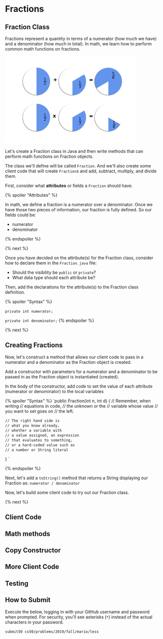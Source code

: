 # Fractions

## Fraction Class

Fractions represent a quantity in terms of a numerator (how much we have) and a denominator (how much in total). In math, we learn how to perform common math functions on fractions.

![Diagram of a pie chart fraction](pie.png)

Let's create a Fraction class in Java and then write methods that can perform math functions on Fraction objects.

The class we'll define will be called  `Fraction`. And we'll also create some client code that will create `Fraction`s and add, subtract, multiply, and divide them.

First, consider what **attributes** or fields a `Fraction` should have.

{% spoiler "Attributes" %}

In math, we define a fraction is a numerator over a denominator. Once we have those two pieces of information, our fraction is fully defined. So our fields could be:

* numerator
* denominator

{% endspoiler %}

{% next %}

Once you have decided on the attribute(s) for the Fraction class, consider how to declare them in the `Fraction.java` file:

* Should the visibility be `public` or `private`?
* What data type should each attribute be?

Then, add the declarations for the attribute(s) to the Fraction class definition.

{% spoiler "Syntax" %}

`private int numerator;`

`private int denominator;`
{% endspoiler %}

{% next %}

## Creating Fractions

Now, let's construct a method that allows our client code to pass in a numerator and a denominator as the Fraction object is created. 

Add a constructor with parameters for a numerator and a denominator to be passed in as the Fraction object is instantiated (created).

In the body of the constructor, add code to set the
value of each attribute (numerator or denominator) to the local variables

{% spoiler "Syntax" %}
`public Fraction(int n, int d)
{
    // Remember, when writing
    // equations in code,
    // the unknown or the
    // variable whose value
    // you want to set goes on
    // the left.
    
    // The right hand side is
    // what you know already,
    // whether a variable with
    // a value assigned, an expression
    // that evaluates to something,
    // or a hard-coded value such as 
    // a number or String literal
}
`

{% endspoiler %}

Next, let's add a `toString()` method that returns a String
displaying our Fraction as:
`numerator / denominator`

Now, let's build some client code to try out our Fraction class.

{% next %}

## Client Code


## Math methods



## Copy Constructor


## More Client Code


## Testing


## How to Submit

Execute the below, logging in with your GitHub username and password when prompted. For security, you'll see asterisks (`*`) instead of the actual characters in your password.

```
submit50 cs50/problems/2019/fall/mario/less
```
